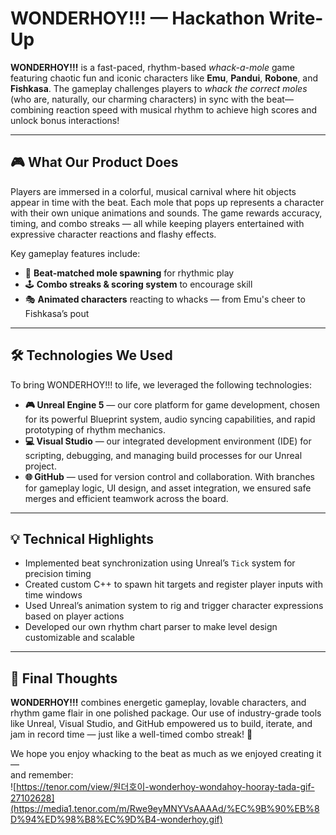 # WONDERHOY!!! — Hackathon Write-Up

**WONDERHOY!!!** is a fast-paced, rhythm-based *whack-a-mole* game featuring chaotic fun and iconic characters like **Emu**, **Pandui**, **Robone**, and **Fishkasa**. The gameplay challenges players to *whack the correct moles* (who are, naturally, our charming characters) in sync with the beat—combining reaction speed with musical rhythm to achieve high scores and unlock bonus interactions!

---

## 🎮 What Our Product Does

Players are immersed in a colorful, musical carnival where hit objects appear in time with the beat. Each mole that pops up represents a character with their own unique animations and sounds. The game rewards accuracy, timing, and combo streaks — all while keeping players entertained with expressive character reactions and flashy effects.

Key gameplay features include:

- 🎵 **Beat-matched mole spawning** for rhythmic play  
- 🕹️ **Combo streaks & scoring system** to encourage skill  
- 🎭 **Animated characters** reacting to whacks — from Emu's cheer to Fishkasa’s pout  

---

## 🛠️ Technologies We Used

To bring WONDERHOY!!! to life, we leveraged the following technologies:

- **🎮 Unreal Engine 5** — our core platform for game development, chosen for its powerful Blueprint system, audio syncing capabilities, and rapid prototyping of rhythm mechanics.  
- **💻 Visual Studio** — our integrated development environment (IDE) for scripting, debugging, and managing build processes for our Unreal project.  
- **🌐 GitHub** — used for version control and collaboration. With branches for gameplay logic, UI design, and asset integration, we ensured safe merges and efficient teamwork across the board.

---

## 💡 Technical Highlights

- Implemented beat synchronization using Unreal’s `Tick` system for precision timing  
- Created custom C++ to spawn hit targets and register player inputs with time windows  
- Used Unreal’s animation system to rig and trigger character expressions based on player actions  
- Developed our own rhythm chart parser to make level design customizable and scalable

---

## 🎯 Final Thoughts

**WONDERHOY!!!** combines energetic gameplay, lovable characters, and rhythm game flair in one polished package. Our use of industry-grade tools like Unreal, Visual Studio, and GitHub empowered us to build, iterate, and jam in record time — just like a well-timed combo streak! 🎉

We hope you enjoy whacking to the beat as much as we enjoyed creating it —  
and remember:  
![https://tenor.com/view/원더호이-wonderhoy-wondahoy-hooray-tada-gif-27102628](https://media1.tenor.com/m/Rwe9eyMNYVsAAAAd/%EC%9B%90%EB%8D%94%ED%98%B8%EC%9D%B4-wonderhoy.gif)

